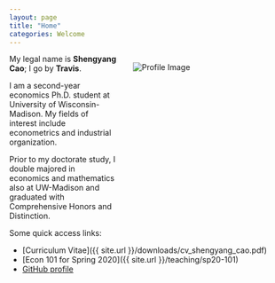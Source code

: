 ```yaml
---
layout: page
title: "Home"
categories: Welcome
---
```


<html>
  <body>
    <style>
      @media only screen and (max-width: 767px) {
        .attributes {
          margin: 35px 35px 35px 35px;
          float: center;
          height: auto;
          width: auto;
        }
      }
      @media only screen and (min-width: 768px) {
        .attributes {
          margin: 15px 1px 1px 30px;
          float: right;
          height: 280px;
          width: 280px;
        }
      }
    </style>
    <div class="attributes">
      <img alt="Profile Image"
        src="{{ site.baseurl }}/assets/images/avatar.jpg">
    </div>
  </body>
</html>

My legal name is **Shengyang Cao**; I go by **Travis**.

I am a second-year economics Ph.D. student at University of Wisconsin-Madison. My fields of interest include econometrics and industrial organization. 

Prior to my doctorate study, I double majored in economics and mathematics also at UW-Madison and graduated with Comprehensive Honors and Distinction. 

Some quick access links: 

* [Curriculum Vitae]({{ site.url }}/downloads/cv_shengyang_cao.pdf)
* [Econ 101 for Spring 2020]({{ site.url }}/teaching/sp20-101)
* [GitHub profile](https://github.com/scaotravis/)
